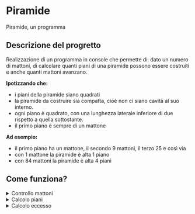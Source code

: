 # Piramide
Piramide, un programma 

## Descrizione del progretto

Realizzazione di un programma in console che permette di: dato un numero di mattoni, di calcolare quanti piani di una piramide possono essere costruiti e anche quanti mattoni avanzano. <br>

**Ipotizzando che:**

- i piani della piramide siano quadrati
- la piramide da costruire sia compatta, cioè non ci siano cavità al suo interno. 
- ogni piano è quadrato, con una lunghezza laterale inferiore di due rispetto a quella sottostante.
- il primo piano è sempre di un mattone <br>

**Ad esempio:**
- il primo piano ha un mattone, il secondo 9 mattoni, il terzo 25 e così via
- con 1 mattone la piramide è alta 1 piano
- con 84 mattoni la piramide è alta 4 piani

## Come funziona?
  
<details>
<summary>Controllo mattoni</summary>

```c#
    if(mattoni<1){
        return 0;
    }
```

Questo pezzo di codice serve per controllare che il numero di mattoni non sia minore di 1, In quel caso non ci sarebbe alcun piano.
</details>

  
<details>
<summary>Calcolo piani</summary>

```c#
 while (mattoni > tot)
            {
                num = System.Math.Pow(counter, 2);
                counter += 2;
                tot = tot + num;
                if (mattoni<tot)
                {   
                    eccesso = tot-mattoni; //non funziona bene
                    break;
                }     
                piani ++;
            }
            return piani;
```

Questo pezzo di codice calcola il numero di piani della piramide
</details>
  
  
<details>
<summary>Calcolo eccesso</summary>
  
```c#
 stesso codice di prima,però non funziona
```

Questo pezzo di codice calcola il numero di piani della piramide
</details>
  
  

  
  
  
